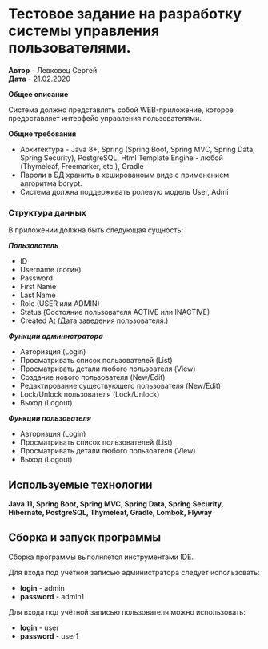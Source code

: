 # Тестовое задание на разработку системы управления пользователями.
  
**Автор** - Левковец Сергей  
**Дата** - 21.02.2020

**Общее описание**

Система должно представлять собой WEB-приложение, которое предоставляет интерфейс
управления пользователями.

**Общие требования**

- Архитектура - Java 8+, Spring (Spring Boot, Spring MVC, Spring Data, Spring Security), PostgreSQL, 
  Html Template Engine - любой (Thymeleaf, Freemarker, etc.), Gradle
- Пароли в БД хранить в хешированоым виде с применением алгоритма bcrypt.
- Система должна поддерживать ролевую модель User, Admi
    
### Структура данных

В приложении должна быть следующая сущность:   

_**Пользователь**_    
- ID  
- Username (логин)   
- Password  
- First Name
- Last Name
- Role (USER или ADMIN)
- Status (Состояние пользователя ACTIVE или INACTIVE)
- Created At (Дата заведения пользователя.)

_**Функции администратора**_
  
- Авторизция (Login)
- Просматривать список пользователей (List)
- Просматривать детали любого пользоателя (View)
- Создание нового пользователя (New/Edit)
- Редактирование существующего пользователя (New/Edit)
- Lock/Unlock пользователя (Lock/Unlock)
- Выход (Logout)

**_Функции пользователя_**

- Авторизция (Login)
- Просматривать список пользователей (List)
- Просматривать детали любого пользоателя (View)
- Выход (Logout)  

## Используемые технологии
**Java 11, Spring Boot, Spring MVC, Spring Data, Spring Security, Hibernate, PostgreSQL,
  Thymeleaf, Gradle, Lombok, Flyway**

## Сборка и запуск программы
Сборка программы выполняется инструментами IDE.

Для входа под учётной записью администратора следует использовать:  
- **login** - admin    
- **password** - admin1

Для входа под учётной записью пользователя можно использовать:  
- **login** - user    
- **password** - user1
